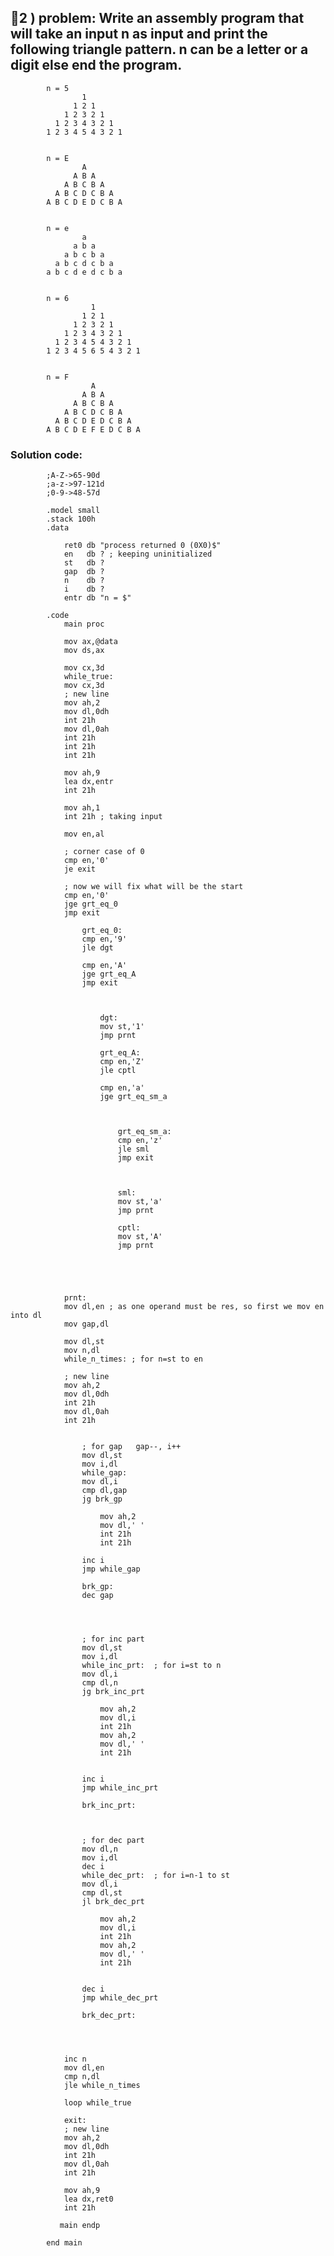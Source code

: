 ## 💜2 ) problem: Write an assembly program that will take an input n as input and print the following triangle pattern. n can be a letter or a digit else end the program.

			n = 5
					1 
				  1 2 1 
				1 2 3 2 1 
			  1 2 3 4 3 2 1 
			1 2 3 4 5 4 3 2 1 


			n = E
					A 
				  A B A 
				A B C B A 
			  A B C D C B A 
			A B C D E D C B A 


			n = e
					a 
				  a b a 
				a b c b a 
			  a b c d c b a 
			a b c d e d c b a 


			n = 6
					  1 
					1 2 1 
				  1 2 3 2 1 
				1 2 3 4 3 2 1 
			  1 2 3 4 5 4 3 2 1 
			1 2 3 4 5 6 5 4 3 2 1 


			n = F
					  A 
					A B A 
				  A B C B A 
				A B C D C B A 
			  A B C D E D C B A 
			A B C D E F E D C B A 

### Solution code:
			;A-Z->65-90d
			;a-z->97-121d
			;0-9->48-57d

			.model small
			.stack 100h
			.data

				ret0 db "process returned 0 (0X0)$"
				en   db ? ; keeping uninitialized
				st   db ?                        
				gap  db ?
				n    db ?
				i    db ?
				entr db "n = $"

			.code   
				main proc
				
				mov ax,@data
				mov ds,ax 
						 
				mov cx,3d
				while_true:
				mov cx,3d
				; new line
				mov ah,2
				mov dl,0dh
				int 21h
				mov dl,0ah
				int 21h
				int 21h
				int 21h
				
				mov ah,9
				lea dx,entr
				int 21h
						 
				mov ah,1
				int 21h ; taking input 
				
				mov en,al 
				
				; corner case of 0
				cmp en,'0'
				je exit
						 
				; now we will fix what will be the start
				cmp en,'0'
				jge grt_eq_0
				jmp exit    
					
					grt_eq_0:    
					cmp en,'9'
					jle dgt
					
					cmp en,'A'
					jge grt_eq_A
					jmp exit
					
					
					
						dgt:
						mov st,'1'
						jmp prnt
						
						grt_eq_A:
						cmp en,'Z'
						jle cptl
						
						cmp en,'a'
						jge grt_eq_sm_a 
						
						
						
							grt_eq_sm_a:
							cmp en,'z'
							jle sml 
							jmp exit
						
							
							
							sml:
							mov st,'a'
							jmp prnt
						
							cptl:
							mov st,'A'
							jmp prnt
							
							
							
							
				
				prnt:
				mov dl,en ; as one operand must be res, so first we mov en into dl
				mov gap,dl
				
				mov dl,st
				mov n,dl
				while_n_times: ; for n=st to en
				
				; new line
				mov ah,2
				mov dl,0dh
				int 21h
				mov dl,0ah
				int 21h
				
				
					; for gap   gap--, i++
					mov dl,st
					mov i,dl
					while_gap:
					mov dl,i
					cmp dl,gap
					jg brk_gp
					
						mov ah,2
						mov dl,' '
						int 21h
						int 21h
					
					inc i
					jmp while_gap
					
					brk_gp:
					dec gap
					
					
					
					
					; for inc part
					mov dl,st
					mov i,dl
					while_inc_prt:  ; for i=st to n
					mov dl,i
					cmp dl,n
					jg brk_inc_prt
					
						mov ah,2
						mov dl,i
						int 21h
						mov ah,2
						mov dl,' '
						int 21h
					
					
					inc i
					jmp while_inc_prt
					
					brk_inc_prt:
					
					
					
					; for dec part
					mov dl,n
					mov i,dl
					dec i
					while_dec_prt:  ; for i=n-1 to st
					mov dl,i
					cmp dl,st
					jl brk_dec_prt
					
						mov ah,2
						mov dl,i
						int 21h
						mov ah,2
						mov dl,' '
						int 21h
					
					
					dec i
					jmp while_dec_prt
					
					brk_dec_prt:
					
					
					
					
				inc n
				mov dl,en            
				cmp n,dl
				jle while_n_times 
				
				loop while_true   
				
				exit:
				; new line
				mov ah,2
				mov dl,0dh
				int 21h
				mov dl,0ah
				int 21h
				
				mov ah,9
				lea dx,ret0
				int 21h

			   main endp

			end main
